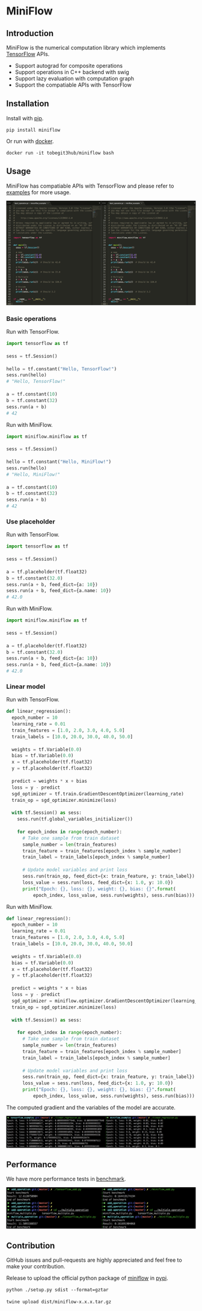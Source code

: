 # MiniFlow

## Introduction

MiniFlow is the numerical computation library which implements [TensorFlow](https://github.com/tensorflow/tensorflow) APIs.

* Support autograd for composite operations
* Support operations in C++ backend with swig
* Support lazy evaluation with computation graph
* Support the compatiable APIs with TensorFlow

## Installation

Install with [pip](https://github.com/pypa/pip).

```
pip install miniflow
```

Or run with [docker](https://github.com/moby/moby).

```
docker run -it tobegit3hub/miniflow bash
```

## Usage

MiniFlow has compatiable APIs with TensorFlow and please refer to [examples](./examples) for more usage.

![](./images/basic_operations.png)

### Basic operations

Run with TensorFlow.

```python
import tensorflow as tf

sess = tf.Session()

hello = tf.constant("Hello, TensorFlow!")
sess.run(hello)
# "Hello, TensorFlow!"

a = tf.constant(10)
b = tf.constant(32)
sess.run(a + b)
# 42
```

Run with MiniFlow.

```python
import miniflow.miniflow as tf

sess = tf.Session()

hello = tf.constant("Hello, MiniFlow!")
sess.run(hello)
# "Hello, MiniFlow!"

a = tf.constant(10)
b = tf.constant(32)
sess.run(a + b)
# 42
```

### Use placeholder

Run with TensorFlow.

```python
import tensorflow as tf

sess = tf.Session()

a = tf.placeholder(tf.float32)
b = tf.constant(32.0)
sess.run(a + b, feed_dict={a: 10})
sess.run(a + b, feed_dict={a.name: 10})
# 42.0
```

Run with MiniFlow.

```python
import miniflow.miniflow as tf

sess = tf.Session()

a = tf.placeholder(tf.float32)
b = tf.constant(32.0)
sess.run(a + b, feed_dict={a: 10})
sess.run(a + b, feed_dict={a.name: 10})
# 42.0
```

### Linear model

Run with TensorFlow.

```python
def linear_regression():
  epoch_number = 10
  learning_rate = 0.01
  train_features = [1.0, 2.0, 3.0, 4.0, 5.0]
  train_labels = [10.0, 20.0, 30.0, 40.0, 50.0]

  weights = tf.Variable(0.0)
  bias = tf.Variable(0.0)
  x = tf.placeholder(tf.float32)
  y = tf.placeholder(tf.float32)

  predict = weights * x + bias
  loss = y - predict
  sgd_optimizer = tf.train.GradientDescentOptimizer(learning_rate)
  train_op = sgd_optimizer.minimize(loss)

  with tf.Session() as sess:
    sess.run(tf.global_variables_initializer())

    for epoch_index in range(epoch_number):
      # Take one sample from train dataset
      sample_number = len(train_features)
      train_feature = train_features[epoch_index % sample_number]
      train_label = train_labels[epoch_index % sample_number]

      # Update model variables and print loss
      sess.run(train_op, feed_dict={x: train_feature, y: train_label})
      loss_value = sess.run(loss, feed_dict={x: 1.0, y: 10.0})
      print("Epoch: {}, loss: {}, weight: {}, bias: {}".format(
          epoch_index, loss_value, sess.run(weights), sess.run(bias)))
```

Run with MiniFlow.

```python
def linear_regression():
  epoch_number = 10
  learning_rate = 0.01
  train_features = [1.0, 2.0, 3.0, 4.0, 5.0]
  train_labels = [10.0, 20.0, 30.0, 40.0, 50.0]

  weights = tf.Variable(0.0)
  bias = tf.Variable(0.0)
  x = tf.placeholder(tf.float32)
  y = tf.placeholder(tf.float32)

  predict = weights * x + bias
  loss = y - predict
  sgd_optimizer = miniflow.optimizer.GradientDescentOptimizer(learning_rate)
  train_op = sgd_optimizer.minimize(loss)

  with tf.Session() as sess:

    for epoch_index in range(epoch_number):
      # Take one sample from train dataset
      sample_number = len(train_features)
      train_feature = train_features[epoch_index % sample_number]
      train_label = train_labels[epoch_index % sample_number]

      # Update model variables and print loss
      sess.run(train_op, feed_dict={x: train_feature, y: train_label})
      loss_value = sess.run(loss, feed_dict={x: 1.0, y: 10.0})
      print("Epoch: {}, loss: {}, weight: {}, bias: {}".format(
          epoch_index, loss_value, sess.run(weights), sess.run(bias)))
```

The computed gradient and the variables of the model are accurate.

![](./images/linear_regression.png)

## Performance

We have more performance tests in [benchmark](./benchmark/).

![](./images/benchmark_result.png)

## Contribution

GitHub issues and pull-requests are highly appreciated and feel free to make your contribution.

Release to upload the official python package of [miniflow](https://pypi.python.org/pypi/miniflow/) in [pypi](https://pypi.python.org/pypi).

```
python ./setup.py sdist --format=gztar

twine upload dist/miniflow-x.x.x.tar.gz
```
